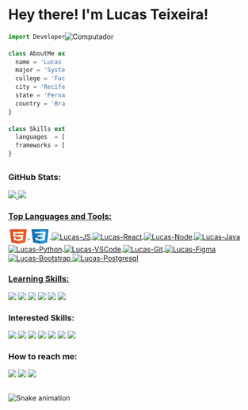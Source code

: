 # Hey there! I'm Lucas Teixeira!
<img src="https://raw.githubusercontent.com/MicaelliMedeiros/micaellimedeiros/master/image/computer-illustration.png" min-width="390px" max-width="390px" width="390px" align="right" alt="Computador">

```js
import Developer from 'LucasTMB';

class AboutMe extends Developer {
  name = 'Lucas Teixeira';
  major = 'Systems Analysis and Development';
  college = 'Faculdade Senac Pernambuco';
  city = 'Recife';
  state = 'Pernambuco';
  country = 'Brazil';
}

class Skills extends Developer {
  languages  = ['HTML', 'CSS', 'JavaScript', 'Python', 'Java'];
  frameworks = ['React', 'React Native', 'Bootstrap'];
}
```
##

### GitHub Stats:
<div align="left">
  <a href="https://github.com/LucasTMB">
  <img height="130em" src="https://github-readme-stats.vercel.app/api?username=LucasTMB&show_icons=true&theme=highcontrast&include_all_commits=true&count_private=true"/>
  <img height="130em" src="https://github-readme-stats.vercel.app/api/top-langs/?username=LucasTMB&layout=compact&langs_count=7&theme=highcontrast"/>
</div>
  
### Top Languages and Tools:
<div style="display: inline_block">
  <img align="center" alt="Lucas-HTML" height="30" width="40" src="https://raw.githubusercontent.com/devicons/devicon/master/icons/html5/html5-original.svg">
  <img align="center" alt="Lucas-CSS" height="30" width="40" src="https://raw.githubusercontent.com/devicons/devicon/master/icons/css3/css3-original.svg">
  <img align="center" alt="Lucas-JS" height="30" width="40" src="https://cdn.jsdelivr.net/gh/devicons/devicon/icons/javascript/javascript-original.svg" />
  <img align="center" alt="Lucas-React" height="30" width="40" src="https://cdn.jsdelivr.net/gh/devicons/devicon/icons/react/react-original.svg" />
  <img align="center" alt="Lucas-Node" height="30" width="40" src="https://cdn.jsdelivr.net/gh/devicons/devicon/icons/nodejs/nodejs-original.svg" />
  <img align="center" alt="Lucas-Java" height="30" width="40" src="https://cdn.jsdelivr.net/gh/devicons/devicon/icons/java/java-original.svg" />
  <img align="center" alt="Lucas-Python" height="30" width="40" src="https://cdn.jsdelivr.net/gh/devicons/devicon/icons/python/python-original.svg" />
  <img align="center" alt="Lucas-VSCode" height="30" width="40" src="https://cdn.jsdelivr.net/gh/devicons/devicon/icons/vscode/vscode-original.svg" />
  <img align="center" alt="Lucas-Git" height="30" width="40" src="https://cdn.jsdelivr.net/gh/devicons/devicon/icons/git/git-original.svg" />
  <img align="center" alt="Lucas-Figma" height="30" width="40" src="https://cdn.jsdelivr.net/gh/devicons/devicon/icons/figma/figma-original.svg" />
  <img align="center" alt="Lucas-Bootstrap" height="30" width="40" src="https://cdn.jsdelivr.net/gh/devicons/devicon/icons/bootstrap/bootstrap-original.svg" />
  <img align="center" alt="Lucas-Postgresql" height="30" width="40" src="https://cdn.jsdelivr.net/gh/devicons/devicon/icons/postgresql/postgresql-plain.svg" />

</div>
  
### Learning Skills:
<div>
  <a><img src="https://img.shields.io/badge/Python-3776AB?style=for-the-badge&logo=python&logoColor=white"></a>
  <a><img src="https://img.shields.io/badge/Java-ED8B00?style=for-the-badge&logo=java&logoColor=white"></a>
  <a><img src="https://img.shields.io/badge/JavaScript-323330?style=for-the-badge&logo=javascript&logoColor=F7DF1E"></a>
  <a><img src="https://img.shields.io/badge/React-20232A?style=for-the-badge&logo=react&logoColor=61DAFB"></a>
  <a><img src="https://img.shields.io/badge/React_Native-20232A?style=for-the-badge&logo=react&logoColor=61DAFB"></a>
  <a><img src="https://img.shields.io/badge/Django-092E20?style=for-the-badge&logo=django&logoColor=white"></a>
</div>   
  
### Interested Skills:
<div>
  <a><img src="https://img.shields.io/badge/C%23-239120?style=for-the-badge&logo=c-sharp&logoColor=white"></a>
  <a><img src="https://img.shields.io/badge/.NET-5C2D91?style=for-the-badge&logo=.net&logoColor=white"></a>
  <a><img src="https://img.shields.io/badge/TypeScript-007ACC?style=for-the-badge&logo=typescript&logoColor=white"></a>
  <a><img src="https://img.shields.io/badge/Sass-CC6699?style=for-the-badge&logo=sass&logoColor=white"></a>
  <a><img src="https://img.shields.io/badge/AngularJS-E23237?style=for-the-badge&logo=angularjs&logoColor=white"></a>
  <a><img src="https://img.shields.io/badge/jQuery-0769AD?style=for-the-badge&logo=jquery&logoColor=white"></a>
  <a><img src="https://img.shields.io/badge/MongoDB-4EA94B?style=for-the-badge&logo=mongodb&logoColor=white"></a>
</div>    

### How to reach me:
<div>
  <a href="https://www.instagram.com/lucas.tmb/" target="_blank"><img src="https://img.shields.io/badge/-Instagram-%23E4405F?style=for-the-badge&logo=instagram&logoColor=white" target="_blank"></a>
  <a href = "mailto:lucastmbarros@fac.pe.senac.br"><img src="https://img.shields.io/badge/-Gmail-%23333?style=for-the-badge&logo=gmail&logoColor=white" target="_blank"></a>
  <a href="https://www.linkedin.com/in/lucastmbarros/" target="_blank"><img src="https://img.shields.io/badge/-LinkedIn-%230077B5?style=for-the-badge&logo=linkedin&logoColor=white" target="_blank"></a>
</div>
  
##
  
![Snake animation](https://github.com/LucasTMB/LucasTMB/blob/output/github-contribution-grid-snake.svg)
